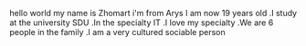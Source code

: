 hello world my name is Zhomart 
i'm from Arys 
 I am now 19 years old 
 .I study at the university  SDU 
 .In the specialty IT 
 .I love my specialty 
 .We are 6 people in the family 
 .I am a very cultured sociable person 
